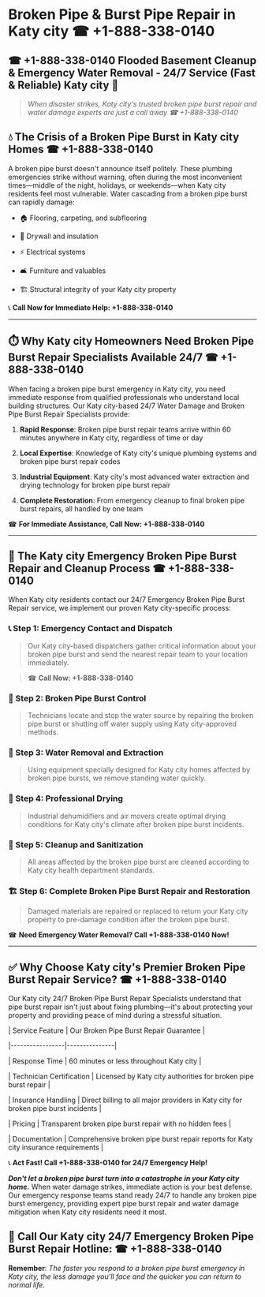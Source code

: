 # Broken Pipe & Burst Pipe Repair in Katy city ☎ +1-888-338-0140  
## ☎ +1-888-338-0140 Flooded Basement Cleanup & Emergency Water Removal - 24/7 Service (Fast & Reliable) Katy city 🚨  

> *When disaster strikes, Katy city's trusted broken pipe burst repair and water damage experts are just a call away ☎ +1-888-338-0140*  

## 💧 The Crisis of a Broken Pipe Burst in Katy city Homes ☎ +1-888-338-0140  

A broken pipe burst doesn't announce itself politely. These plumbing emergencies strike without warning, often during the most inconvenient times—middle of the night, holidays, or weekends—when Katy city residents feel most vulnerable. Water cascading from a broken pipe burst can rapidly damage:  

* 🏠 Flooring, carpeting, and subflooring  
* 🧱 Drywall and insulation  
* ⚡ Electrical systems  
* 🛋️ Furniture and valuables  
* 🏗️ Structural integrity of your Katy city property  

📞 **Call Now for Immediate Help: +1-888-338-0140**  

---  

## ⏱️ Why Katy city Homeowners Need Broken Pipe Burst Repair Specialists Available 24/7 ☎ +1-888-338-0140  

When facing a broken pipe burst emergency in Katy city, you need immediate response from qualified professionals who understand local building structures. Our Katy city-based 24/7 Water Damage and Broken Pipe Burst Repair Specialists provide:  

1. **Rapid Response**: Broken pipe burst repair teams arrive within 60 minutes anywhere in Katy city, regardless of time or day  
2. **Local Expertise**: Knowledge of Katy city's unique plumbing systems and broken pipe burst repair codes  
3. **Industrial Equipment**: Katy city's most advanced water extraction and drying technology for broken pipe burst repair  
4. **Complete Restoration**: From emergency cleanup to final broken pipe burst repairs, all handled by one team  

☎ **For Immediate Assistance, Call Now: +1-888-338-0140**  

---  

## 🔧 The Katy city Emergency Broken Pipe Burst Repair and Cleanup Process ☎ +1-888-338-0140  

When Katy city residents contact our 24/7 Emergency Broken Pipe Burst Repair service, we implement our proven Katy city-specific process:  

### 📞 Step 1: Emergency Contact and Dispatch  
> Our Katy city-based dispatchers gather critical information about your broken pipe burst and send the nearest repair team to your location immediately.  
> ☎ **Call Now: +1-888-338-0140**  

### 🚿 Step 2: Broken Pipe Burst Control  
> Technicians locate and stop the water source by repairing the broken pipe burst or shutting off water supply using Katy city-approved methods.  

### 🌊 Step 3: Water Removal and Extraction  
> Using equipment specially designed for Katy city homes affected by broken pipe bursts, we remove standing water quickly.  

### 💨 Step 4: Professional Drying  
> Industrial dehumidifiers and air movers create optimal drying conditions for Katy city's climate after broken pipe burst incidents.  

### 🧼 Step 5: Cleanup and Sanitization  
> All areas affected by the broken pipe burst are cleaned according to Katy city health department standards.  

### 🏗️ Step 6: Complete Broken Pipe Burst Repair and Restoration  
> Damaged materials are repaired or replaced to return your Katy city property to pre-damage condition after the broken pipe burst.  

☎ **Need Emergency Water Removal? Call +1-888-338-0140 Now!**  

---  

## ✅ Why Choose Katy city's Premier Broken Pipe Burst Repair Service? ☎ +1-888-338-0140  

Our Katy city 24/7 Broken Pipe Burst Repair Specialists understand that pipe burst repair isn't just about fixing plumbing—it's about protecting your property and providing peace of mind during a stressful situation.  

| Service Feature | Our Broken Pipe Burst Repair Guarantee |  
|-----------------|---------------|  
| Response Time | 60 minutes or less throughout Katy city |  
| Technician Certification | Licensed by Katy city authorities for broken pipe burst repair |  
| Insurance Handling | Direct billing to all major providers in Katy city for broken pipe burst incidents |  
| Pricing | Transparent broken pipe burst repair with no hidden fees |  
| Documentation | Comprehensive broken pipe burst repair reports for Katy city insurance requirements |  

📞 **Act Fast! Call +1-888-338-0140 for 24/7 Emergency Help!**  

***Don't let a broken pipe burst turn into a catastrophe in your Katy city home.*** When water damage strikes, immediate action is your best defense. Our emergency response teams stand ready 24/7 to handle any broken pipe burst emergency, providing expert pipe burst repair and water damage mitigation when Katy city residents need it most.  

## 📱 Call Our Katy city 24/7 Emergency Broken Pipe Burst Repair Hotline: ☎ +1-888-338-0140  

**Remember**: *The faster you respond to a broken pipe burst emergency in Katy city, the less damage you'll face and the quicker you can return to normal life.*